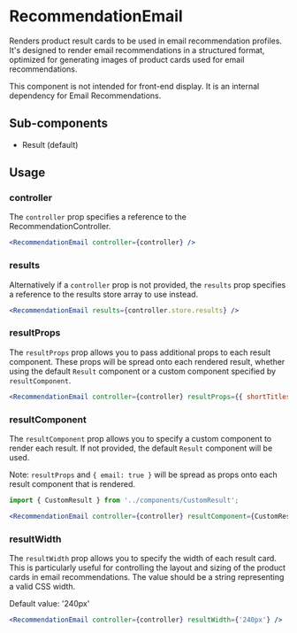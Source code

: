 # RecommendationEmail

Renders product result cards to be used in email recommendation profiles. It's designed to render email recommendations in a structured format, optimized for generating images of product cards used for email recommendations. 

This component is not intended for front-end display. It is an internal dependency for Email Recommendations.

## Sub-components
- Result (default)

## Usage

### controller
The `controller` prop specifies a reference to the RecommendationController.

```jsx
<RecommendationEmail controller={controller} />
```

### results
Alternatively if a `controller` prop is not provided, the `results` prop specifies a reference to the results store array to use instead.

```jsx
<RecommendationEmail results={controller.store.results} />
```

### resultProps
The `resultProps` prop allows you to pass additional props to each result component. These props will be spread onto each rendered result, whether using the default `Result` component or a custom component specified by `resultComponent`.

```jsx
<RecommendationEmail controller={controller} resultProps={{ shortTitles: true }} />
```

### resultComponent
The `resultComponent` prop allows you to specify a custom component to render each result. If not provided, the default `Result` component will be used.

Note: `resultProps` and `{ email: true }` will be spread as props onto each result component that is rendered.

```jsx
import { CustomResult } from '../components/CustomResult';

<RecommendationEmail controller={controller} resultComponent={CustomResult} />
```

### resultWidth
The `resultWidth` prop allows you to specify the width of each result card. This is particularly useful for controlling the layout and sizing of the product cards in email recommendations. The value should be a string representing a valid CSS width.

Default value: '240px'

```jsx
<RecommendationEmail controller={controller} resultWidth={'240px'} />
```
